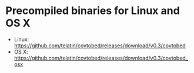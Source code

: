 # Precompiled binaries for Linux and OS X

* Linux: https://github.com/telatin/covtobed/releases/download/v0.3/covtobed
* OS X:  https://github.com/telatin/covtobed/releases/download/v0.3/covtobed_osx
